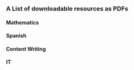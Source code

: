 ### A List of downloadable resources as PDFs

#### Mathematics


#### Spanish



#### Content Writing


#### IT 
